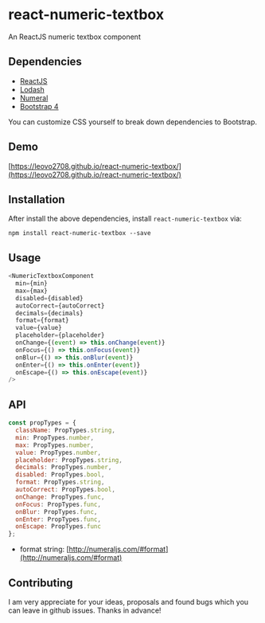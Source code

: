 # react-numeric-textbox

An ReactJS numeric textbox component

## Dependencies

* [ReactJS](https://reactjs.org/)
* [Lodash](https://lodash.com)
* [Numeral](http://numeraljs.com)
* [Bootstrap 4](http://getbootstrap.com/)

You can customize CSS yourself to break down dependencies to Bootstrap.

## Demo

[https://leovo2708.github.io/react-numeric-textbox/](https://leovo2708.github.io/react-numeric-textbox/)

## Installation

After install the above dependencies, install `react-numeric-textbox` via:
```shell
npm install react-numeric-textbox --save
```

## Usage

```js
<NumericTextboxComponent
  min={min}
  max={max}
  disabled={disabled}
  autoCorrect={autoCorrect}
  decimals={decimals}
  format={format}
  value={value}
  placeholder={placeholder}
  onChange={(event) => this.onChange(event)}
  onFocus={() => this.onFocus(event)}
  onBlur={() => this.onBlur(event)}
  onEnter={() => this.onEnter(event)}
  onEscape={() => this.onEscape(event)}
/>
```

## API
```js
const propTypes = {
  className: PropTypes.string,
  min: PropTypes.number,
  max: PropTypes.number,
  value: PropTypes.number,
  placeholder: PropTypes.string,
  decimals: PropTypes.number,
  disabled: PropTypes.bool,
  format: PropTypes.string,
  autoCorrect: PropTypes.bool,
  onChange: PropTypes.func,
  onFocus: PropTypes.func,
  onBlur: PropTypes.func,
  onEnter: PropTypes.func,
  onEscape: PropTypes.func
};
```

* format string: [http://numeraljs.com/#format](http://numeraljs.com/#format)

## Contributing

I am very appreciate for your ideas, proposals and found bugs which you can leave in github issues. Thanks in advance!